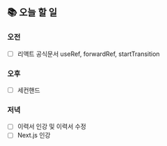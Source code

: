 ## 📚 오늘 할 일

### 오전

- [ ] 리액트 공식문서 useRef, forwardRef, startTransition

### 오후

- [ ] 세컨핸드

### 저녁

- [ ] 이력서 인강 및 이력서 수정
- [ ] Next.js 인강
